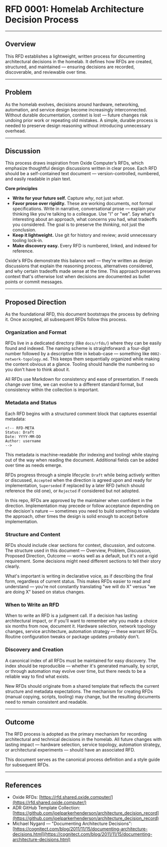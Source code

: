 # RFD 0001: Homelab Architecture Decision Process

<!-- RFD-META
Status: Accepted
Date: 2025-10-05
Author: spencergilbert
-->

---

## Overview

This RFD establishes a lightweight, written process for documenting architectural decisions in the homelab.
It defines how RFDs are created, structured, and maintained — ensuring decisions are recorded, discoverable, and reviewable over time.

---

## Problem

As the homelab evolves, decisions around hardware, networking, automation, and service design become increasingly interconnected.
Without durable documentation, context is lost — future changes risk undoing prior work or repeating old mistakes.
A simple, durable process is needed to preserve design reasoning without introducing unnecessary overhead.

---

## Discussion

This process draws inspiration from Oxide Computer’s RFDs, which emphasize thoughtful design discussions written in clear prose.
Each RFD should be a self-contained text document — version-controlled, numbered, and easily readable in plain text.

**Core principles**

* **Write for your future self.** Capture *why*, not just *what*.
* **Favor prose over rigidity.** These are working documents, not formal specifications. Write in narrative, conversational prose — explain your thinking like you're talking to a colleague. Use "I" or "we". Say what's interesting about an approach, what concerns you had, what tradeoffs you considered. The goal is to preserve the *thinking*, not just the conclusion.
* **Keep it lightweight.** Use git for history and review; avoid unnecessary tooling lock-in.
* **Make discovery easy.** Every RFD is numbered, linked, and indexed for reference.

Oxide's RFDs demonstrate this balance well — they're written as design discussions that explain the reasoning process, alternatives considered, and why certain tradeoffs made sense at the time. This approach preserves context that's otherwise lost when decisions are documented as bullet points or commit messages.

---

## Proposed Direction

As the foundational RFD, this document bootstraps the process by defining it. Once accepted, all subsequent RFDs follow this process.

### Organization and Format

RFDs live in a dedicated directory (like `docs/rfds/`) where they can be easily found and indexed. The naming scheme is straightforward: a four-digit number followed by a descriptive title in kebab-case — something like `0002-network-topology.md`. This keeps them sequentially organized while making the content obvious at a glance. Tooling should handle the numbering so you don't have to think about it.

All RFDs use Markdown for consistency and ease of presentation. If needs change over time, we can evolve to a different standard format, but consistency within the collection is important.

### Metadata and Status

Each RFD begins with a structured comment block that captures essential metadata:

```
<!-- RFD-META
Status: Draft
Date: YYYY-MM-DD
Author: username
-->
```

This metadata is machine-readable (for indexing and tooling) while staying out of the way when reading the document. Additional fields can be added over time as needs emerge.

RFDs progress through a simple lifecycle: `Draft` while being actively written or discussed, `Accepted` when the direction is agreed upon and ready for implementation, `Superseded` if replaced by a later RFD (which should reference the old one), or `Rejected` if considered but not adopted.

In this repo, RFDs are approved by the maintainer when confident in the direction. Implementation may precede or follow acceptance depending on the decision's nature — sometimes you need to build something to validate the approach, other times the design is solid enough to accept before implementation.

### Structure and Content

RFDs should include clear sections for context, discussion, and outcome. The structure used in this document — Overview, Problem, Discussion, Proposed Direction, Outcome — works well as a default, but it's not a rigid requirement. Some decisions might need different sections to tell their story clearly.

What's important is writing in declarative voice, as if describing the final form, regardless of current status. This makes RFDs easier to read and understand — you're not constantly translating "we will do X" versus "we are doing X" based on status changes.

### When to Write an RFD

When to write an RFD is a judgment call. If a decision has lasting architectural impact, or if you'll want to remember *why* you made a choice six months from now, document it. Hardware selection, network topology changes, service architecture, automation strategy — these warrant RFDs. Routine configuration tweaks or package updates probably don't.

### Discovery and Creation

A canonical index of all RFDs must be maintained for easy discovery. The index should be reproducible — whether it's generated manually, by script, or through automation may evolve over time, but there needs to be a reliable way to find what exists.

New RFDs should originate from a shared template that reflects the current structure and metadata expectations. The mechanism for creating RFDs (manual copying, scripts, tooling) may change, but the resulting documents need to remain consistent and readable.

---

## Outcome

The RFD process is adopted as the primary mechanism for recording architectural and technical decisions in the homelab.
All future changes with lasting impact — hardware selection, service topology, automation strategy, or architectural experiments — should have an associated RFD.

This document serves as the canonical process definition and a style guide for subsequent RFDs.

---

## References

* Oxide RFDs: [https://rfd.shared.oxide.computer/](https://rfd.shared.oxide.computer/)
* ADR GitHub Template Collection: [https://github.com/joelparkerhenderson/architecture_decision_record](https://github.com/joelparkerhenderson/architecture_decision_record)
* Michael Nygard — "Documenting Architecture Decisions": [https://cognitect.com/blog/2011/11/15/documenting-architecture-decisions.html](https://cognitect.com/blog/2011/11/15/documenting-architecture-decisions.html)

